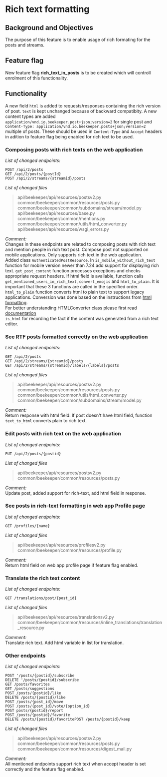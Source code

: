 # Rich text formatting

## Background and Objectives
The purpose of this feature is to enable usage of rich formating for the posts and streams.

## Feature flag
New feature flag **rich_text_in_posts** is to be created which will controll enrolment of this functionality. 

## Functionality
A new field `html` is added to requests/responses containing the rich version of post. `text` is kept unchanged because of backward compatibity.
A new content types are added `application/vnd.io.beekeeper.post+json;version=2` for single post and `Content-Type: application/vnd.io.beekeeper.posts+json;version=2
` multiple of posts. These should be used in `Content-Type` and `Accept` headers in adition to feature flag being enabled for rich text to be used.

### Composing posts with rich texts on the web application
*List of changed endpoints:*
```
POST /api/2/posts
GET /api/2/posts/{postId}
POST /api/2/streams/{streamid}/posts
```
*List of changed files*  
> api/beekeeper/api/resources/postsv2.py  
> common/beekeeper/common/resources/posts.py  
> common/beekeeper/common/subdomains/stream/model.py  
> api/beekeeper/api/resources/base.py  
> common/beekeeper/common/mentions.py  
> common/beekeeper/common/utils/html_converter.py  
> api/beekeeper/api/resources/wsgi_errors.py

*Comment:*  
Changes in these endpoints are related to composing posts with rich text and mention people in rich text post.
Compose post not supported on mobile applications. Only supports rich text in the web application.  
Added class ```AuthenticatedPostResource```. 
In ```is_mobile_without_rich_text``` function for mobile version newer than 7.24 add support for displaying rich text.
```get_post_content``` function processes exceptions and checks appropriate request headers. 
If html field is available, function calls ```get_mentioned_users_in_rich_text```, ```convert_emojis``` and ```html_to_plain```.
It is important that these 3 functions are called in the specified order.  
```html_to_plain``` function converts html to plain text to support legacy applications. 
Conversion was done based on the instructions from [html formatting](https://docs.google.com/document/d/1NLqT_AH4LFckNPTEgXLO6tbgTgxGDEsaAMujrNs2xxM/edit#heading=h.j14kso86812h).  
For better understanding HTMLConverter class please first read [documentation](https://docs.python.org/3/library/html.parser.html)  
```is_html``` for recording the fact if the content was generated from a rich text editor.


### See RTF posts formatted correctly on the web application
*List of changed endpoints:*
```
GET /api/2/posts
GET /api/2/streams/{streamid}/posts
GET /api/2/streams/{streamid}/labels/{labels}/posts
```
*List of changed files*  
> api/beekeeper/api/resources/postsv2.py  
> common/beekeeper/common/resources/posts.py
> common/beekeeper/common/utils/html_converter.py  
> common/beekeeper/common/subdomains/stream/model.py

*Comment:*  
Return response with html field. If post doesn't have html field, function ```text_to_html``` converts plain to rich text. 

###  Edit posts with rich text on the web application
*List of changed endpoints:*
```
PUT /api/2/posts/{postid}
```
*List of changed files*  
> api/beekeeper/api/resources/postsv2.py  
> common/beekeeper/common/resources/posts.py

*Comment:*  
Update post, added support for rich-text, add html field in response.

### See posts in rich-text formatting in web app Profile page 

*List of changed endpoints:*
```
GET /profiles/{name}
```
*List of changed files*  
> api/beekeeper/api/resources/profilesv2.py  
> common/beekeeper/common/resources/profile.py

*Comment:*  
Return html field on web app profile page if feature flag enabled.

### Translate the rich text content
*List of changed endpoints:*
```
GET /translations/post/{post_id}
```
*List of changed files*  
> api/beekeeper/api/resources/translationsv2.py  
> common/beekeeper/common/resources/inline_translations/translation_resource.py  

*Comment:*  
Translate rich text. Add html variable in list for translation.

### Other endpoints

*List of changed endpoints:*
```
POST '/posts/{postid}/subscribe
DELETE '/posts/{postid}/subscribe
GET /posts/favorites
GET /posts/suggestions
POST /posts/{postid}/like
DELETE /posts/{postid}/like
POST /posts/{post_id}/move
POST /posts/{post_id}/vote/{option_id}
POST posts/{postid}/report
POST /posts/{postid}/favorite
DELETE /posts/{postid}/favoritePOST /posts/{postid}/keep
```
*List of changed files*  
> api/beekeeper/api/resources/postsv2.py  
> common/beekeeper/common/resources/posts.py  
> common/beekeeper/common/resources/digest_mail.py  

*Comment:*  
All mentioned endpoints support rich text when accept header is set correctly and the feature flag enabled.

